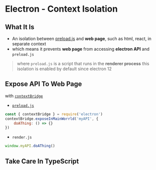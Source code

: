 # Electron - Context Isolation

## What It Is

- An isolation between [preload.js](electron-process-model.md#preloadjs) and **web page**, such as html, react, in separate context
- which means it prevents **web page** from accessing **electron API** and `preload.js`

> where `preload.js` is a script that runs in the **renderer process**
> this isolation is enabled by default since electron 12

## Expose API To Web Page

with [`contextBridge`](electron-module.md#renderer-process-modules)

- [`preload.js`](electron-process-model.md#preloadjs)

```js
const { contextBridge } = require('electron')
contextBridge.exposeInMainWorrld('myAPI', {
    doAThing: () => {}
})
```

- `render.js`

```js
window.myAPI.doAThing()
```

## Take Care In TypeScript


